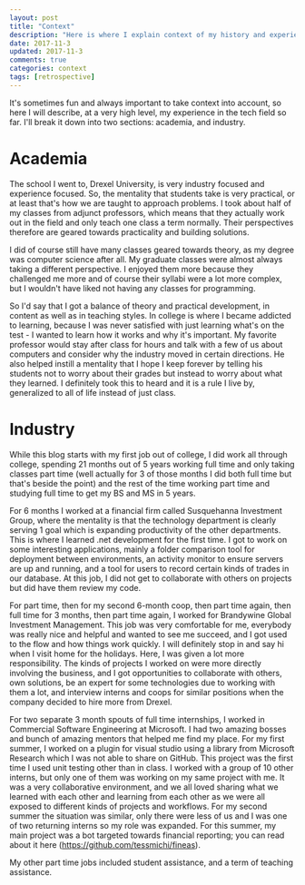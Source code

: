 ```yaml
---
layout: post
title: "Context"
description: "Here is where I explain context of my history and experiences before starting this blog"
date: 2017-11-3
updated: 2017-11-3
comments: true
categories: context
tags: [retrospective]
---
```


It's sometimes fun and always important to take context into account, so here I will describe, at a very high level, my experience in the tech field so far. I'll break it down into two sections: academia, and industry.

# Academia

The school I went to, Drexel University, is very industry focused and experience focused. So, the mentality that students take is very practical, or at least that's how we are taught to approach problems. I took about half of my classes from adjunct professors, which means that they actually work out in the field and only teach one class a term normally. Their perspectives therefore are geared towards practicality and building solutions.

I did of course still have many classes geared towards theory, as my degree was computer science after all. My graduate classes were almost always taking a different perspective. I enjoyed them more because they challenged me more and of course their syllabi were a lot more complex, but I wouldn't have liked not having any classes for programming.

So I'd say that I got a balance of theory and practical development, in content as well as in teaching styles. In college is where I became addicted to learning, because I was never satisfied with just learning what's on the test - I wanted to learn how it works and why it's important. My favorite professor would stay after class for hours and talk with a few of us about computers and consider why the industry moved in certain directions. He also helped instill a mentality that I hope I keep forever by telling his students not to worry about their grades but instead to worry about what they learned. I definitely took this to heard and it is a rule I live by, generalized to all of life instead of just class.

# Industry

While this blog starts with my first job out of college, I did work all through college, spending 21 months out of 5 years working full time and only taking classes part time (well actually for 3 of those months I did both full time but that's beside the point) and the rest of the time working part time and studying full time to get my BS and MS in 5 years.

For 6 months I worked at a financial firm called Susquehanna Investment Group, where the mentality is that the technology department is clearly serving 1 goal which is expanding productivity of the other departments. This is where I learned .net development for the first time. I got to work on some interesting applications, mainly a folder comparison tool for deployment between environments, an activity monitor to ensure servers are up and running, and a tool for users to record certain kinds of trades in our database. At this job, I did not get to collaborate with others on projects but did have them review my code.

For part time, then for my second 6-month coop, then part time again, then full time for 3 months, then part time again, I worked for Brandywine Global Investment Management. This job was very comfortable for me, everybody was really nice and helpful and wanted to see me succeed, and I got used to the flow and how things work quickly. I will definitely stop in and say hi when I visit home for the holidays. Here, I was given a lot more responsibility. The kinds of projects I worked on were more directly involving the business, and I got opportunities to collaborate with others, own solutions, be an expert for some technologies due to working with them a lot, and interview interns and coops for similar positions when the company decided to hire more from Drexel.

For two separate 3 month spouts of full time internships, I worked in Commercial Software Engineering at Microsoft. I had two amazing bosses and bunch of amazing mentors that helped me find my place. For my first summer, I worked on a plugin for visual studio using a library from Microsoft Research which I was not able to share on GitHub. This project was the first time I used unit testing other than in class. I worked with a group of 10 other interns, but only one of them was working on my same project with me. It was a very collaborative environment, and we all loved sharing what we learned with each other and learning from each other as we were all exposed to different kinds of projects and workflows. For my second summer the situation was similar, only there were less of us and I was one of two returning interns so my role was expanded. For this summer, my main project was a bot targeted towards financial reporting; you can read about it here (https://github.com/tessmichi/fineas). 

My other part time jobs included student assistance, and a term of teaching assistance.